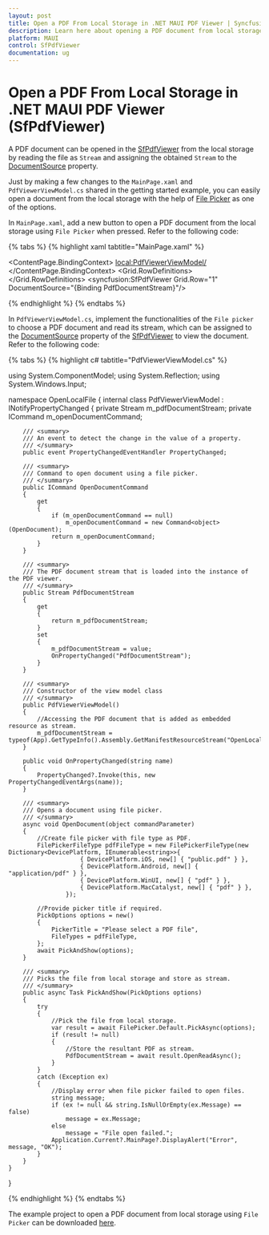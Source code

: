 ```yaml
---
layout: post
title: Open a PDF From Local Storage in .NET MAUI PDF Viewer | Syncfusion
description: Learn here about opening a PDF document from local storage in Syncfusion® .NET MAUI PDF Viewer (SfPdfViewer) control.
platform: MAUI
control: SfPdfViewer
documentation: ug
---
```


# Open a PDF From Local Storage in .NET MAUI PDF Viewer (SfPdfViewer)

A PDF document can be opened in the [SfPdfViewer](https://help.syncfusion.com/cr/maui/Syncfusion.Maui.PdfViewer.SfPdfViewer.html) from the local storage by reading the file as `Stream` and assigning the obtained `Stream` to the [DocumentSource](https://help.syncfusion.com/cr/maui/Syncfusion.Maui.PdfViewer.SfPdfViewer.html#Syncfusion_Maui_PdfViewer_SfPdfViewer_DocumentSource) property.

Just by making a few changes to the `MainPage.xaml` and `PdfViewerViewModel.cs` shared in the getting started example, you can easily open a document from the local storage with the help of [File Picker](https://learn.microsoft.com/en-us/dotnet/maui/platform-integration/storage/file-picker?view=net-maui-7.0&tabs=ios) as one of the options. 

In `MainPage.xaml`, add a new button to open a PDF document from the local storage using `File Picker` when pressed. Refer to the following code:

{% tabs %}
{% highlight xaml tabtitle="MainPage.xaml" %}

<?xml version="1.0" encoding="utf-8" ?>
<ContentPage xmlns="http://schemas.microsoft.com/dotnet/2021/maui"
             xmlns:x="http://schemas.microsoft.com/winfx/2009/xaml"
             x:Class="OpenLocalFile.MainPage"
             xmlns:local="clr-namespace:OpenLocalFile"
             xmlns:syncfusion="clr-namespace:Syncfusion.Maui.PdfViewer;assembly=Syncfusion.Maui.PdfViewer">
    <ContentPage.BindingContext>
        <local:PdfViewerViewModel/>
    </ContentPage.BindingContext>
    <Grid>
        <Grid.RowDefinitions>
            <RowDefinition Height="Auto"/>
            <RowDefinition Height="*"/>
        </Grid.RowDefinitions>
        <Grid
            Grid.Row="0" BackgroundColor="#FFF6F6F6" Padding="8"
            IsVisible="{OnPlatform MacCatalyst=False}">
            <Label FontSize="Medium" TextColor="Black" VerticalOptions="Center" Text="Choose File"></Label>
            <ImageButton 
                Source="openfile.png" 
                BackgroundColor="#FFF6F6F6"
                VerticalOptions="Center" HorizontalOptions="End" 
                Aspect="Center" Command="{Binding OpenDocumentCommand}"/>
        </Grid>
        <syncfusion:SfPdfViewer Grid.Row="1" DocumentSource="{Binding PdfDocumentStream}"/>
    </Grid>
</ContentPage>

{% endhighlight %} 
{% endtabs %}

In `PdfViewerViewModel.cs`, implement the functionalities of the `File picker` to choose a PDF document and read its stream, which can be assigned to the [DocumentSource](https://help.syncfusion.com/cr/maui/Syncfusion.Maui.PdfViewer.SfPdfViewer.html#Syncfusion_Maui_PdfViewer_SfPdfViewer_DocumentSource) property of the [SfPdfViewer](https://help.syncfusion.com/cr/maui/Syncfusion.Maui.PdfViewer.SfPdfViewer.html) to view the document. Refer to the following code:

{% tabs %}
{% highlight c# tabtitle="PdfViewerViewModel.cs" %}

using System.ComponentModel;
using System.Reflection;
using System.Windows.Input;

namespace OpenLocalFile
{
    internal class PdfViewerViewModel : INotifyPropertyChanged
    {
        private Stream m_pdfDocumentStream;
        private ICommand m_openDocumentCommand;

        /// <summary>
        /// An event to detect the change in the value of a property.
        /// </summary>
        public event PropertyChangedEventHandler PropertyChanged;

        /// <summary>
        /// Command to open document using a file picker.
        /// </summary>
        public ICommand OpenDocumentCommand
        {
            get
            {
                if (m_openDocumentCommand == null)
                    m_openDocumentCommand = new Command<object>(OpenDocument);
                return m_openDocumentCommand;
            }
        }

        /// <summary>
        /// The PDF document stream that is loaded into the instance of the PDF viewer. 
        /// </summary>
        public Stream PdfDocumentStream
        {
            get
            {
                return m_pdfDocumentStream;
            }
            set
            {
                m_pdfDocumentStream = value;
                OnPropertyChanged("PdfDocumentStream");
            }
        }

        /// <summary>
        /// Constructor of the view model class
        /// </summary>
        public PdfViewerViewModel()
        {
            //Accessing the PDF document that is added as embedded resource as stream.
            m_pdfDocumentStream = typeof(App).GetTypeInfo().Assembly.GetManifestResourceStream("OpenLocalFile.Assets.PDF_Succinctly.pdf");
        }

        public void OnPropertyChanged(string name)
        {
            PropertyChanged?.Invoke(this, new PropertyChangedEventArgs(name));
        }

        /// <summary>
        /// Opens a document using file picker.
        /// </summary>
        async void OpenDocument(object commandParameter)
        {
            //Create file picker with file type as PDF.
            FilePickerFileType pdfFileType = new FilePickerFileType(new Dictionary<DevicePlatform, IEnumerable<string>>{
                        { DevicePlatform.iOS, new[] { "public.pdf" } },
                        { DevicePlatform.Android, new[] { "application/pdf" } },
                        { DevicePlatform.WinUI, new[] { "pdf" } },
                        { DevicePlatform.MacCatalyst, new[] { "pdf" } },
                    });

            //Provide picker title if required.
            PickOptions options = new()
            {
                PickerTitle = "Please select a PDF file",
                FileTypes = pdfFileType,
            };
            await PickAndShow(options);
        }

        /// <summary>
        /// Picks the file from local storage and store as stream.
        /// </summary>
        public async Task PickAndShow(PickOptions options)
        {
            try
            {
                //Pick the file from local storage.
                var result = await FilePicker.Default.PickAsync(options);
                if (result != null)
                {
                    //Store the resultant PDF as stream.
                    PdfDocumentStream = await result.OpenReadAsync();
                }
            }
            catch (Exception ex)
            {
                //Display error when file picker failed to open files.
                string message;
                if (ex != null && string.IsNullOrEmpty(ex.Message) == false)
                    message = ex.Message;
                else
                    message = "File open failed.";
                Application.Current?.MainPage?.DisplayAlert("Error", message, "OK");
            }
        }
    }
}

{% endhighlight %} 
{% endtabs %}

The example project to open a PDF document from local storage using `File Picker` can be downloaded [here](https://github.com/SyncfusionExamples/maui-pdf-viewer-examples). 
